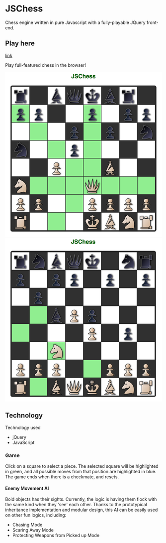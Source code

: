 
# JSChess
Chess engine written in pure Javascript with a fully-playable JQuery front-end.

## Play here
[link][game]

[game]: http://catcher23.github.io/jschess

Play full-featured chess in the browser!

![screenshot_1]
![screenshot_2]

[screenshot_1]: ./images/screenshots/chess1.png
[screenshot_2]: ./images/screenshots/chess2.png

## Technology
Technology used
- jQuery
- JavaScript

### Game
Click on a square to select a piece. The selected square will be highlighted in green, and all possible moves from that position are highlighted in blue. The game ends when there is a checkmate, and resets.


#### Enemy Movement AI
Boid objects has their sights. Currently, the logic is having them flock
with the same kind when they 'see' each other. Thanks to the prototypical
inheritance implementation and modular design, this AI can be easily used on
other fun logics, including:
- Chasing Mode
- Scaring Away Mode
- Protecting Weapons from Picked up Mode
